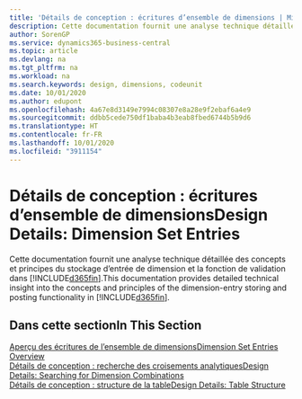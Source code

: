 ```yaml
---
title: 'Détails de conception : écritures d’ensemble de dimensions | Microsoft Docs'
description: Cette documentation fournit une analyse technique détaillée des concepts et principes qui sont utilisés pour reconcevoir la fonction de stockage et de validation d’écritures de dimension.
author: SorenGP
ms.service: dynamics365-business-central
ms.topic: article
ms.devlang: na
ms.tgt_pltfrm: na
ms.workload: na
ms.search.keywords: design, dimensions, codeunit
ms.date: 10/01/2020
ms.author: edupont
ms.openlocfilehash: 4a67e8d3149e7994c08307e8a28e9f2ebaf6a4e9
ms.sourcegitcommit: ddbb5cede750df1baba4b3eab8fbed6744b5b9d6
ms.translationtype: HT
ms.contentlocale: fr-FR
ms.lasthandoff: 10/01/2020
ms.locfileid: "3911154"
---
```

# <a name="design-details-dimension-set-entries"></a><span data-ttu-id="2941a-103">Détails de conception : écritures d’ensemble de dimensions</span><span class="sxs-lookup"><span data-stu-id="2941a-103">Design Details: Dimension Set Entries</span></span>
<span data-ttu-id="2941a-104">Cette documentation fournit une analyse technique détaillée des concepts et principes du stockage d’entrée de dimension et la fonction de validation dans [!INCLUDE[d365fin](includes/d365fin_md.md)].</span><span class="sxs-lookup"><span data-stu-id="2941a-104">This documentation provides detailed technical insight into the concepts and principles of the dimension-entry storing and posting functionality in [!INCLUDE[d365fin](includes/d365fin_md.md)].</span></span>

## <a name="in-this-section"></a><span data-ttu-id="2941a-105">Dans cette section</span><span class="sxs-lookup"><span data-stu-id="2941a-105">In This Section</span></span>  
[<span data-ttu-id="2941a-106">Aperçu des écritures de l’ensemble de dimensions</span><span class="sxs-lookup"><span data-stu-id="2941a-106">Dimension Set Entries Overview</span></span>](design-details-dimension-set-entries-overview.md)  
[<span data-ttu-id="2941a-107">Détails de conception : recherche des croisements analytiques</span><span class="sxs-lookup"><span data-stu-id="2941a-107">Design Details: Searching for Dimension Combinations</span></span>](design-details-searching-for-dimension-combinations.md)  
[<span data-ttu-id="2941a-108">Détails de conception : structure de la table</span><span class="sxs-lookup"><span data-stu-id="2941a-108">Design Details: Table Structure</span></span>](design-details-table-structure.md)  
